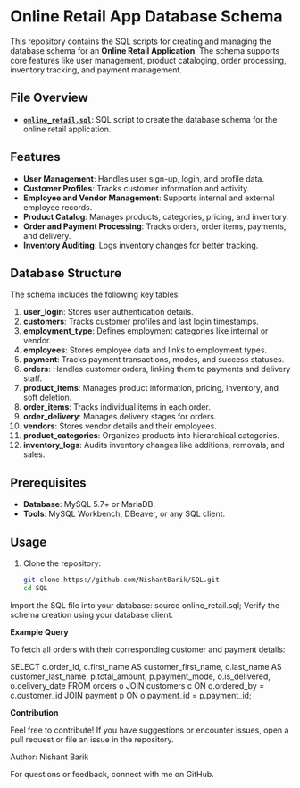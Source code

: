# Online Retail App Database Schema

This repository contains the SQL scripts for creating and managing the database schema for an **Online Retail Application**. The schema supports core features like user management, product cataloging, order processing, inventory tracking, and payment management.

## File Overview

- **[`online_retail.sql`](https://github.com/NishantBarik/SQL/blob/37b6fe29ce3071b8a44a80c01bbe8adbd84ef552/online_retail.sql)**: SQL script to create the database schema for the online retail application.

## Features

- **User Management**: Handles user sign-up, login, and profile data.
- **Customer Profiles**: Tracks customer information and activity.
- **Employee and Vendor Management**: Supports internal and external employee records.
- **Product Catalog**: Manages products, categories, pricing, and inventory.
- **Order and Payment Processing**: Tracks orders, order items, payments, and delivery.
- **Inventory Auditing**: Logs inventory changes for better tracking.

## Database Structure

The schema includes the following key tables:

1. **user_login**: Stores user authentication details.
2. **customers**: Tracks customer profiles and last login timestamps.
3. **employment_type**: Defines employment categories like internal or vendor.
4. **employees**: Stores employee data and links to employment types.
5. **payment**: Tracks payment transactions, modes, and success statuses.
6. **orders**: Handles customer orders, linking them to payments and delivery staff.
7. **product_items**: Manages product information, pricing, inventory, and soft deletion.
8. **order_items**: Tracks individual items in each order.
9. **order_delivery**: Manages delivery stages for orders.
10. **vendors**: Stores vendor details and their employees.
11. **product_categories**: Organizes products into hierarchical categories.
12. **inventory_logs**: Audits inventory changes like additions, removals, and sales.

## Prerequisites

- **Database**: MySQL 5.7+ or MariaDB.
- **Tools**: MySQL Workbench, DBeaver, or any SQL client.

## Usage

1. Clone the repository:
   ```bash
   git clone https://github.com/NishantBarik/SQL.git
   cd SQL
Import the SQL file into your database:
source online_retail.sql;
Verify the schema creation using your database client.

**Example Query**

To fetch all orders with their corresponding customer and payment details:

SELECT 
    o.order_id,
    c.first_name AS customer_first_name,
    c.last_name AS customer_last_name,
    p.total_amount,
    p.payment_mode,
    o.is_delivered,
    o.delivery_date
FROM 
    orders o
JOIN 
    customers c ON o.ordered_by = c.customer_id
JOIN 
    payment p ON o.payment_id = p.payment_id;

**Contribution**

Feel free to contribute! If you have suggestions or encounter issues, open a pull request or file an issue in the repository.

Author: Nishant Barik


For questions or feedback, connect with me on GitHub.

